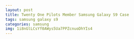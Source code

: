 ```yaml
---
layout: post
title: Twenty One Pilots Member Samsung Galaxy S9 Case
tags: samsung galaxy s9
categories: samsung
img: 1i8nGlLCsYf0AWys5Ua7PPZcnuoDhYIs4
---
```


